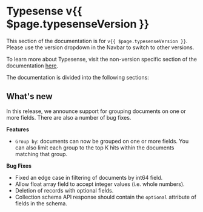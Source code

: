 # Typesense v{{ $page.typesenseVersion }}

This section of the documentation is for `v{{ $page.typesenseVersion }}`. Please use the version dropdown in the Navbar to switch to other versions.

To learn more about Typesense, visit the non-version specific section of the documentation [here](/).

The documentation is divided into the following sections:

<DocsSections />

## What's new

In this release, we announce support for grouping documents on one or more fields. There are also a number of bug fixes.

**Features**

* `Group by`: documents can now be grouped on one or more fields. You can also
limit each group to the top K hits within the documents matching that group.

**Bug Fixes**
* Fixed an edge case in filtering of documents by int64 field.
* Allow float array field to accept integer values (i.e. whole numbers).
* Deletion of records with optional fields.
* Collection schema API response should contain the `optional` attribute of fields in the schema.